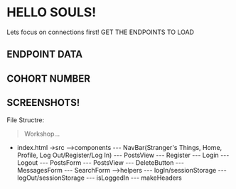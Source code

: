# HELLO SOULS!

Lets focus on connections first!
GET THE ENDPOINTS TO LOAD 
## ENDPOINT DATA

## COHORT NUMBER

## SCREENSHOTS!

File Structre:
>Workshop...
- index.html
->src
-->components
--- NavBar(Stranger's Things, Home, Profile, Log Out/Register/Log In)
--- PostsView
--- Register
--- Login
--- Logout
--- PostsForm
--- PostsView
--- DeleteButton
--- MessagesForm
--- SearchForm
-->helpers
--- logIn/sessionStorage
--- logOut/sessionStorage
--- isLoggedIn
--- makeHeaders

